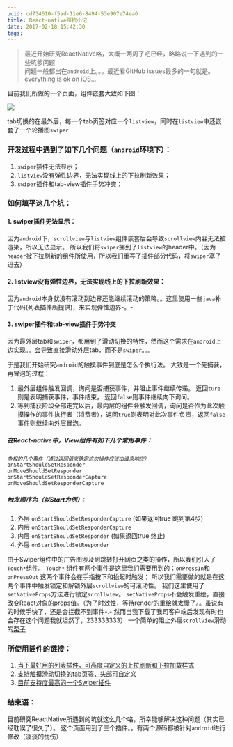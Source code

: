 ```yaml
---
uuid: cd734610-f5ad-11e6-8494-53e907e74ea6
title: React-native踩坑小记
date: 2017-02-18 15:42:30
tags:
---
```

 
> 最近开始研究ReactNative咯，大概一两周了吧已经，略略说一下遇到的一些坑爹问题  
> 问题一般都出在`android`上。。。最近看GitHub issues最多的一句就是。  
> everything is ok on iOS...  

<!-- more -->
目前我们所做的一个页面，组件嵌套大致如下图：

![](/images/react-native-guide/image-react-native-touch-event.png)

tab切换的在最外层，每一个tab页签对应一个`listview`，同时在`listview`中还嵌套了一个轮播图`swiper`

### 开发过程中遇到了如下几个问题（`android`环境下）：

1.  `swiper`插件无法显示；
2.  `listview`没有弹性边界，无法实现线上的下拉刷新效果；
3.  `swiper`插件和tab-view插件手势冲突；

### 如何填平这几个坑：

#### 1.  swiper插件无法显示：

因为`android`下，`scrollview`与`listview`组件嵌套后会导致`scrollview`内容无法被渲染，所以无法显示。
所以我们将`swiper`挪到了`listview`的header中。（因为`header`被下拉刷新的组件所使用，所以我们重写了插件部分代码，将`swiper`塞了进去）

#### 2.  listview没有弹性边界，无法实现线上的下拉刷新效果：

因为`android`本身就没有滚动到边界还能继续滚动的策略。。这里使用一些`java`补丁代码(列表插件所提供)，来实现弹性边界-。-

#### 3.  swiper插件和tab-view插件手势冲突

因为最外层tab和`swiper`，都用到了滑动切换的特性，然而这个需求在`android`上边实现。。会导致直接滑动外层tab，而不是`swiper`。。。

于是我们开始研究`android`的触摸事件到底是怎么个执行法。
大致是一个先捕获，再冒泡的过程：
1. 最外层组件触发回调，询问是否捕获事件，并阻止事件继续传递。 返回`ture`则是表明捕获事件，事件结束， 返回`false`则事件继续向下询问。
2. 等到捕获阶段全部走完以后，最内层的组件会触发回调，询问是否作为此次触摸操作的事件执行者（消费者），返回`true`则表明对此次事件负责，返回`false`事件则继续向外层冒泡。

##### 在React-native中，View组件有如下几个常用事件：

<small>*争权的几个事件（通过返回值来确定这次操作应该由谁来响应）*</small>
`onStartShouldSetResponder`  
`onMoveShouldSetResponder`  
`onStartShouldSetResponderCapture`  
`onMoveShouldSetResponderCapture`  

##### 触发顺序为（以Start为例）：
1.  外层 `onStartShouldSetResponderCapture` (如果返回true 跳到第4步)
2.  内层 `onStartShouldSetResponderCapture`
3.  内层 `onStartShouldSetResponder` (如果返回true 终止)
4.  外层 `onStartShouldSetResponder`

由于Swiper组件中的广告图涉及到跳转打开网页之类的操作，所以我们引入了`Touch*`组件。
`Touch*` 组件有两个事件是这里我们需要用到的：`onPressIn`和`onPressOut`
这两个事件会在手指按下和抬起时触发；
所以我们需要做的就是在这两个事件中触发锁定和解锁外层`scrollview`的可滚动性。
我们这里使用了`setNativeProps`方法进行锁定`scrollview`。
`setNativeProps`不会触发重绘，直接改变React对象的props值。（为了时效性，等待render的重绘就太慢了。。虽说有的时候手快了，还是会拦截不到事件-.- 然而当我下载了我司客户端后发现有时也会存在这个问题我就坦然了，233333333）
一个简单的阻止外层`scrollview`滑动的[栗子](https://github.com/Jiasm/code-tips/blob/master/React-Native/android-fixs/scrollview-inside-scrollview.js)

### 所使用插件的链接：

1. [当下最好用的列表插件，可高度自定义的上拉刷新和下拉加载样式](https://github.com/react-native-component/react-native-smart-pull-to-refresh-listview)  
2. [支持触摸滑动切换的tab页签，头部可自定义](https://github.com/skv-headless/react-native-scrollable-tab-view)  
3. [目前支持度最高的一个Swiper插件](https://github.com/leecade/react-native-swiper)  

### 结束语：
目前研究ReactNative所遇到的坑就这么几个咯，所幸能够解决这种问题（其实已经耽误了很久了）。
这个页面用到了三个插件。。有两个源码都被针对`android`进行修改（淡淡的忧伤）
